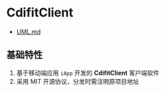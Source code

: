 # CdifitClient

- [UML.md](UML.md)

## 基础特性
1. 基于移动端应用 `iApp` 开发的 **CdifitClient** 客户端软件
2. 采用 MIT 开源协议，分发时需注明原项目地址
